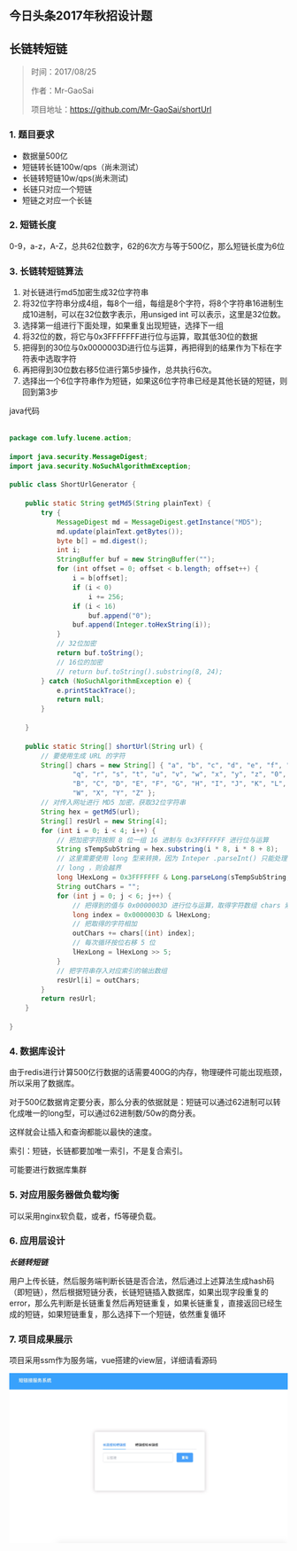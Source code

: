 ## 今日头条2017年秋招设计题
## 长链转短链

> 时间：2017/08/25
> 
> 作者：Mr-GaoSai
> 
> 项目地址：https://github.com/Mr-GaoSai/shortUrl

### 1. 题目要求
- 数据量500亿
- 短链转长链100w/qps（尚未测试）
- 长链转短链10w/qps(尚未测试)
- 长链只对应一个短链
- 短链之对应一个长链

### 2. 短链长度

0-9，a-z，A-Z，总共62位数字，62的6次方与等于500亿，那么短链长度为6位

### 3. 长链转短链算法
1. 对长链进行md5加密生成32位字符串
2. 将32位字符串分成4组，每8个一组，每组是8个字符，将8个字符串16进制生成10进制，可以在32位数字表示，用unsiged int 可以表示，这里是32位数。
3. 选择第一组进行下面处理，如果重复出现短链，选择下一组
4. 将32位的数，将它与0x3FFFFFFF进行位与运算，取其低30位的数据
5. 把得到的30位与0x0000003D进行位与运算，再把得到的结果作为下标在字符表中选取字符
6. 再把得到30位数右移5位进行第5步操作，总共执行6次。
7. 选择出一个6位字符串作为短链，如果这6位字符串已经是其他长链的短链，则回到第3步

java代码

```java

package com.lufy.lucene.action;

import java.security.MessageDigest;
import java.security.NoSuchAlgorithmException;

public class ShortUrlGenerator {

	public static String getMd5(String plainText) {
		try {
			MessageDigest md = MessageDigest.getInstance("MD5");
			md.update(plainText.getBytes());
			byte b[] = md.digest();
			int i;
			StringBuffer buf = new StringBuffer("");
			for (int offset = 0; offset < b.length; offset++) {
				i = b[offset];
				if (i < 0)
					i += 256;
				if (i < 16)
					buf.append("0");
				buf.append(Integer.toHexString(i));
			}
			// 32位加密
			return buf.toString();
			// 16位的加密
			// return buf.toString().substring(8, 24);
		} catch (NoSuchAlgorithmException e) {
			e.printStackTrace();
			return null;
		}

	}

	public static String[] shortUrl(String url) {
		// 要使用生成 URL 的字符
		String[] chars = new String[] { "a", "b", "c", "d", "e", "f", "g", "h", "i", "j", "k", "l", "m", "n", "o", "p",
				"q", "r", "s", "t", "u", "v", "w", "x", "y", "z", "0", "1", "2", "3", "4", "5", "6", "7", "8", "9", "A",
				"B", "C", "D", "E", "F", "G", "H", "I", "J", "K", "L", "M", "N", "O", "P", "Q", "R", "S", "T", "U", "V",
				"W", "X", "Y", "Z" };
		// 对传入网址进行 MD5 加密，获取32位字符串
		String hex = getMd5(url);
		String[] resUrl = new String[4];
		for (int i = 0; i < 4; i++) {
			// 把加密字符按照 8 位一组 16 进制与 0x3FFFFFFF 进行位与运算
			String sTempSubString = hex.substring(i * 8, i * 8 + 8);
			// 这里需要使用 long 型来转换，因为 Inteper .parseInt() 只能处理 31 位 , 首位为符号位 , 如果不用
			// long ，则会越界
			long lHexLong = 0x3FFFFFFF & Long.parseLong(sTempSubString, 16);
			String outChars = "";
			for (int j = 0; j < 6; j++) {
				// 把得到的值与 0x0000003D 进行位与运算，取得字符数组 chars 索引
				long index = 0x0000003D & lHexLong;
				// 把取得的字符相加
				outChars += chars[(int) index];
				// 每次循环按位右移 5 位
				lHexLong = lHexLong >> 5;
			}
			// 把字符串存入对应索引的输出数组
			resUrl[i] = outChars;
		}
		return resUrl;
	}

}


```

### 4. 数据库设计
由于redis进行计算500亿行数据的话需要400G的内存，物理硬件可能出现瓶颈，所以采用了数据库。

对于500亿数据肯定要分表，那么分表的依据就是：短链可以通过62进制可以转化成唯一的long型，可以通过62进制数/50w的商分表。

这样就会让插入和查询都能以最快的速度。

索引：短链，长链都要加唯一索引，不是复合索引。

可能要进行数据库集群

### 5. 对应用服务器做负载均衡

可以采用nginx软负载，或者，f5等硬负载。

### 6. 应用层设计
***长链转短链***

用户上传长链，然后服务端判断长链是否合法，然后通过上述算法生成hash码（即短链），然后根据短链分表，长链短链插入数据库，如果出现字段重复的error，那么先判断是长链重复然后再短链重复，如果长链重复，直接返回已经生成的短链，如果短链重复，那么选择下一个短链，依然重复循环

### 7. 项目成果展示

项目采用ssm作为服务端，vue搭建的view层，详细请看源码

![demo](screen.jpeg)


